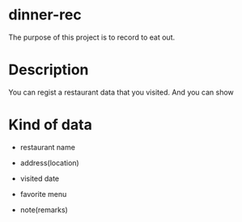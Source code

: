 # dinner-rec
The purpose of this project is to record to eat out.

# Description
You can regist a restaurant data that you visited.
And you can show 

# Kind of data
- restaurant name

- address(location)

- visited date

- favorite menu

- note(remarks)